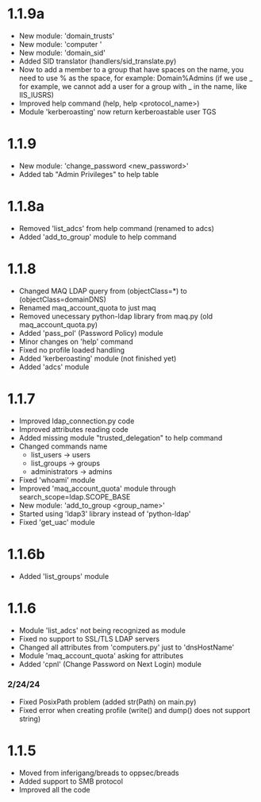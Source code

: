 # 1.1.9a
- New module: 'domain_trusts'
- New module: 'computer <target>'
- New module: 'domain_sid'
- Added SID translator (handlers/sid_translate.py)
- Now to add a member to a group that have spaces on the name, you need to use % as the space, for example: Domain%Admins (if we use _ for example, we cannot add a user for a group with _ in the name, like IIS_IUSRS)
- Improved help command (help, help <protocol_name>)
- Module 'kerberoasting' now return kerberoastable user TGS

# 1.1.9
- New module: 'change_password <username> <new_password>'
- Added tab "Admin Privileges" to help table

# 1.1.8a
- Removed 'list_adcs' from help command (renamed to adcs)
- Added 'add_to_group' module to help command

# 1.1.8
- Changed MAQ LDAP query from (objectClass=*) to (objectClass=domainDNS)
- Renamed maq_account_quota to just maq
- Removed unecessary python-ldap library from maq.py (old maq_account_quota.py)
- Added 'pass_pol' (Password Policy) module
- Minor changes on 'help' command
- Fixed no profile loaded handling
- Added 'kerberoasting' module (not finished yet)
- Added 'adcs' module

# 1.1.7
- Improved ldap_connection.py code
- Improved attributes reading code
- Added missing module "trusted_delegation" to help command
- Changed commands name
    - list_users -> users
    - list_groups -> groups
    - administrators -> admins
- Fixed 'whoami' module
- Improved 'maq_account_quota' module through search_scope=ldap.SCOPE_BASE
- New module: 'add_to_group <username> <group_name>'
- Started using 'ldap3' library instead of 'python-ldap'
- Fixed 'get_uac' module

# 1.1.6b
- Added 'list_groups' module

# 1.1.6
- Module 'list_adcs' not being recognized as module
- Fixed no support to SSL/TLS LDAP servers
- Changed all attributes from 'computers.py' just to 'dnsHostName'
- Module 'maq_account_quota' asking for attributes
- Added 'cpnl' (Change Password on Next Login) module

### 2/24/24
- Fixed PosixPath problem (added str(Path) on main.py)
- Fixed error when creating profile (write() and dump() does not support string)

# 1.1.5
- Moved from inferigang/breads to oppsec/breads
- Added support to SMB protocol
- Improved all the code